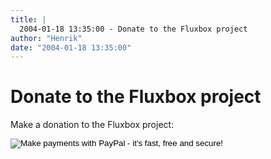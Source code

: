 ```yaml
---
title: |
  2004-01-18 13:35:00 - Donate to the Fluxbox project
author: "Henrik"
date: "2004-01-18 13:35:00"
---
```


# Donate to the Fluxbox project

Make a donation to the Fluxbox project:<br>
<form action="https://www.paypal.com/cgi-bin/webscr" method="post">
<input type="hidden" name="cmd" value="_xclick">
<input type="hidden" name="business" value="fluxgen@fluxbox.org">
<input type="hidden" name="item_name" value="Fluxbox">
<input type="hidden" name="no_note" value="1">
<input type="hidden" name="currency_code" value="EUR">
<input type="hidden" name="tax" value="0">
<input type="image" src="https://www.paypal.com/en_US/i/btn/x-click-but21.gif" border="0" name="submit" alt="Make payments with PayPal - it's fast, free and secure!">
</form>



